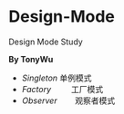# Design-Mode
Design Mode Study

**By TonyWu**
* *Singleton*         单例模式
* *Factory*         工厂模式
* *Observer*        观察者模式
